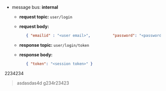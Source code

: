 * message bus: **internal**
   * **request topic:** `user/login`
   * **request body:** 
      ```json
         { "emailid" : "<user email>",          "password": "<password>" }
      ```

   * **response topic:** `user/login/token`
   * **response body:** 
      ```json
         { "token": "<session token>" }
      ```
      
2234234
> asdasdas4d
g234r23423
